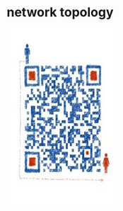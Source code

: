 # network topology

<img src="https://github.com/shi-hao/c_language_study/blob/master/chatME.jpg" width="250" height="400" />
